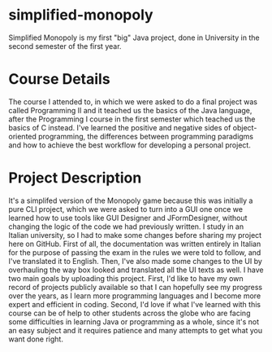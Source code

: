 # simplified-monopoly
Simplified Monopoly is my first "big" Java project, done in University in the second semester of the first year. 

# Course Details
The course I attended to, in which we were asked to do a final project was called Programming II and it teached us the basics of the Java language, 
after the Programming I course in the first semester which teached us the basics of C instead. 
I've learned the positive and negative sides of object-oriented programming, the differences between programming paradigms and how to achieve 
the best workflow for developing a personal project.

# Project Description
It's a simplifed version of the Monopoly game because this was initially a pure CLI project, which we were asked to turn into a GUI one once we learned 
how to use tools like GUI Designer and JFormDesigner, without changing the logic of the code we had previously written. 
I study in an Italian university, so I had to make some changes before sharing my project here on GitHub. First of all, the documentation was 
written entirely in Italian for the purpose of passing the exam in the rules we were told to follow, and I've translated it to English. 
Then, I've also made some changes to the UI by overhauling the way box looked and translated all the UI texts as well. 
I have two main goals by uploading this project. 
First, I'd like to have my own record of projects publicly available so that I can hopefully see my progress over the years, 
as I learn more programming languages and I become more expert and efficient in coding. 
Second, I'd love if what I've learned with this course can be of help to other students across the globe who are facing some difficulties 
in learning Java or programming as a whole, since it's not an easy subject and it requires patience and many attempts to get what you want done right.  
